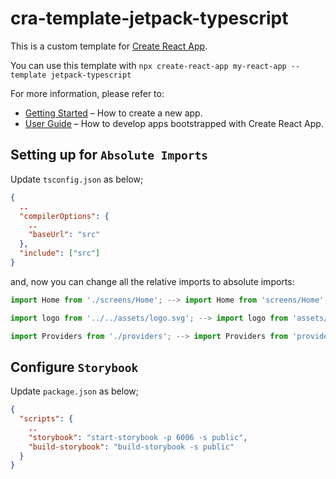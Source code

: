# cra-template-jetpack-typescript

This is a custom template for [Create React App](https://github.com/facebook/create-react-app).

You can use this template with `npx create-react-app my-react-app --template jetpack-typescript`

For more information, please refer to:

- [Getting Started](https://create-react-app.dev/docs/getting-started) – How to create a new app.
- [User Guide](https://create-react-app.dev) – How to develop apps bootstrapped with Create React App.

## Setting up for `Absolute Imports`

Update `tsconfig.json` as below;

```json
{
  ..
  "compilerOptions": {
    ..
    "baseUrl": "src"
  },
  "include": ["src"]
}
```

and, now you can change all the relative imports to absolute imports:

```js
import Home from './screens/Home'; --> import Home from 'screens/Home';

import logo from '../../assets/logo.svg'; --> import logo from 'assets/logo.svg';

import Providers from './providers'; --> import Providers from 'providers';
```

## Configure `Storybook`

Update `package.json` as below;

```json
{
  "scripts": {
    ..
    "storybook": "start-storybook -p 6006 -s public",
    "build-storybook": "build-storybook -s public"
  }
}
```
